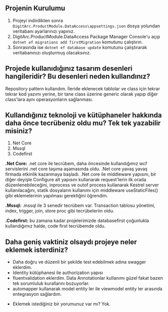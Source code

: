## **Projenin Kurulumu**
1. Projeyi indirdikten sonra `DigitArc.ProductModule.DataAccess\appsettings.json` dosya yolundan veritabanı ayarlarınızı yapınız. 
2. DigitArc.ProductModule.DataAccess Package Manager Console'u açıp `dotnet ef migrations add firstMigration` komutunu çalıştırın.
3. Sonrasında ise `dotnet ef database update` komutunu çalıştırarak veritabanınızı oluşturmuş olacaksınız.

## **Projede kullanıdığınız tasarım desenleri hangileridir? Bu desenleri neden kullandınız?**

Repository pattern kullandım. İleride eklenecek tablolar ve class için tekrar tekrar kod yazımı yerine, bir tane class üzerine generic olarak yapıp diğer
class'lara aynı operasyonların sağlanması. 

## Kullandığınız teknoloji ve kütüphaneler hakkında daha önce tecrübeniz oldu mu? Tek tek yazabilir misiniz?

1. Net Core
2. Mssql
3. Codefirst

**.Net Core:** .net core ile tecrübem, daha öncesinde kullandığımız wcf servislerini .net core taşıma aşamasında oldu. .Net core yavaş yavaş firmada etkinlik kazanmaya başladı.
.Net core ile middleware yapısını, bir diğer deyişle Configure alt yapısını kullanarak request'lerin ilk orada düzenlenebileceğini,
inprocess ve outof process kullanarak Kestrel server kullanılacağını, statik dosyaların kullanımı için middleware useStaticFiles() gibi eklemelerinin yapılması gerektiğini öğrendim.

**.Mssql:** .mssql ile 3 senedir tecrübem var. Transaction tablosu yönetimi, index, trigger, join, store proc gibi tecrübelerim oldu.

**.Codefirst:** bu zamana kadar projelerimizde databasefirst çoğunlukla kullandığımız halde, code first tecrübemde oldu.

## Daha geniş vaktiniz olsaydı projeye neler eklemek isterdiniz?

* Daha doğru ve düzenli bir şekilde test edebilmek adına swagger eklerdim.
* Identity kütüphanesi ile authorization yapısı
* fluentvalidation eklerdim. Data Annotationlar kullanımı güzel fakat bazen tek sorumluluk kurallarını bozuyorlar.
* automapper kullanarak model entity ler ile viewmodel entity ler arasında entegrasyon sağlardım.

- Eklemek istediğiniz bir yorumunuz var mı?
Yok.
